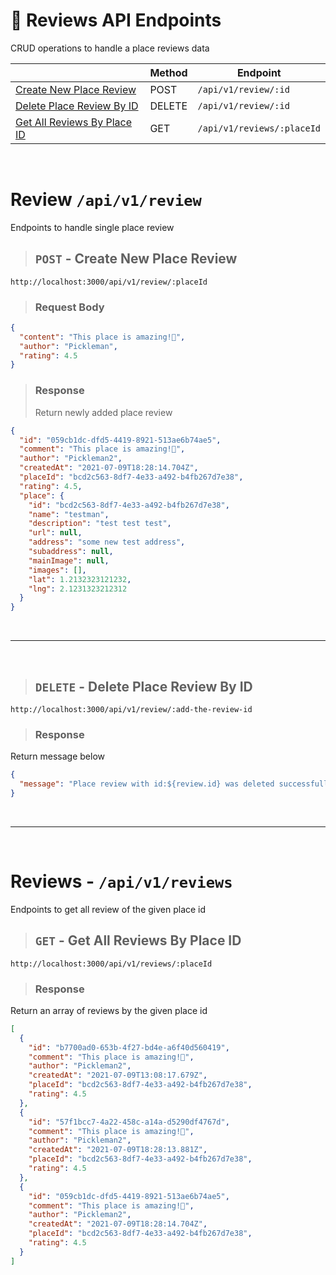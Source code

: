 # 📝 Reviews API Endpoints

CRUD operations to handle a place reviews data

|                                                                   | Method | Endpoint                   |
| ----------------------------------------------------------------- | ------ | -------------------------- |
| [Create New Place Review](#post---create-new-place-review)        | POST   | `/api/v1/review/:id`       |
| [Delete Place Review By ID](#delete---delete-place-review-by-id)  | DELETE | `/api/v1/review/:id`       |
| [Get All Reviews By Place ID](#get---get-all-reviews-by-place-id) | GET    | `/api/v1/reviews/:placeId` |

&nbsp;

# Review `/api/v1/review`

Endpoints to handle single place review

> ## `POST` - Create New Place Review

```
http://localhost:3000/api/v1/review/:placeId
```

> ### Request Body

```json
{
  "content": "This place is amazing!💩",
  "author": "Pickleman",
  "rating": 4.5
}
```

> ### Response
>
> Return newly added place review

```json
{
  "id": "059cb1dc-dfd5-4419-8921-513ae6b74ae5",
  "comment": "This place is amazing!💩",
  "author": "Pickleman2",
  "createdAt": "2021-07-09T18:28:14.704Z",
  "placeId": "bcd2c563-8df7-4e33-a492-b4fb267d7e38",
  "rating": 4.5,
  "place": {
    "id": "bcd2c563-8df7-4e33-a492-b4fb267d7e38",
    "name": "testman",
    "description": "test test test",
    "url": null,
    "address": "some new test address",
    "subaddress": null,
    "mainImage": null,
    "images": [],
    "lat": 1.2132323121232,
    "lng": 2.1231323212312
  }
}
```

&nbsp;

---

&nbsp;

> ## `DELETE` - Delete Place Review By ID

```
http://localhost:3000/api/v1/review/:add-the-review-id
```

> ### Response

Return message below

```json
{
  "message": "Place review with id:${review.id} was deleted successfully"
}
```

&nbsp;

---

&nbsp;

# Reviews - `/api/v1/reviews`

Endpoints to get all review of the given place id

> ## `GET` - Get All Reviews By Place ID

```
http://localhost:3000/api/v1/reviews/:placeId
```

> ### Response

Return an array of reviews by the given place id

```json
[
  {
    "id": "b7700ad0-653b-4f27-bd4e-a6f40d560419",
    "comment": "This place is amazing!💩",
    "author": "Pickleman2",
    "createdAt": "2021-07-09T13:08:17.679Z",
    "placeId": "bcd2c563-8df7-4e33-a492-b4fb267d7e38",
    "rating": 4.5
  },
  {
    "id": "57f1bcc7-4a22-458c-a14a-d5290df4767d",
    "comment": "This place is amazing!💩",
    "author": "Pickleman2",
    "createdAt": "2021-07-09T18:28:13.881Z",
    "placeId": "bcd2c563-8df7-4e33-a492-b4fb267d7e38",
    "rating": 4.5
  },
  {
    "id": "059cb1dc-dfd5-4419-8921-513ae6b74ae5",
    "comment": "This place is amazing!💩",
    "author": "Pickleman2",
    "createdAt": "2021-07-09T18:28:14.704Z",
    "placeId": "bcd2c563-8df7-4e33-a492-b4fb267d7e38",
    "rating": 4.5
  }
]
```
